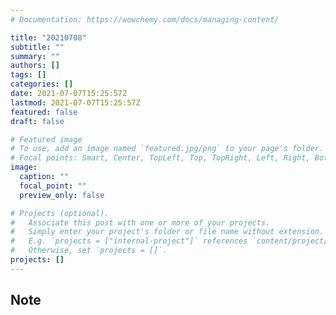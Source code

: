 ```yaml
---
# Documentation: https://wowchemy.com/docs/managing-content/

title: "20210708"
subtitle: ""
summary: ""
authors: []
tags: []
categories: []
date: 2021-07-07T15:25:57Z
lastmod: 2021-07-07T15:25:57Z
featured: false
draft: false

# Featured image
# To use, add an image named `featured.jpg/png` to your page's folder.
# Focal points: Smart, Center, TopLeft, Top, TopRight, Left, Right, BottomLeft, Bottom, BottomRight.
image:
  caption: ""
  focal_point: ""
  preview_only: false

# Projects (optional).
#   Associate this post with one or more of your projects.
#   Simply enter your project's folder or file name without extension.
#   E.g. `projects = ["internal-project"]` references `content/project/deep-learning/index.md`.
#   Otherwise, set `projects = []`.
projects: []
---
```


## Note


